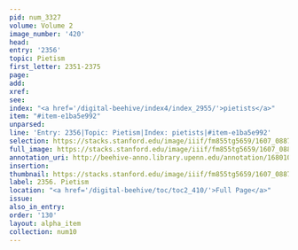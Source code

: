 ```yaml
---
pid: num_3327
volume: Volume 2
image_number: '420'
head:
entry: '2356'
topic: Pietism
first_letter: 2351-2375
page:
add:
xref:
see:
index: "<a href='/digital-beehive/index4/index_2955/'>pietists</a>"
item: "#item-e1ba5e992"
unparsed:
line: 'Entry: 2356|Topic: Pietism|Index: pietists|#item-e1ba5e992'
selection: https://stacks.stanford.edu/image/iiif/fm855tg5659/1607_0887/745,241,2818,328/full/0/default.jpg
full_image: https://stacks.stanford.edu/image/iiif/fm855tg5659/1607_0887/full/full/0/default.jpg
annotation_uri: http://beehive-anno.library.upenn.edu/annotation/1680102757788
insertion:
thumbnail: https://stacks.stanford.edu/image/iiif/fm855tg5659/1607_0887/745,241,600,180/250,/0/default.jpg
label: 2356. Pietism
location: "<a href='/digital-beehive/toc/toc2_410/'>Full Page</a>"
issue:
also_in_entry:
order: '130'
layout: alpha_item
collection: num10
---
```

